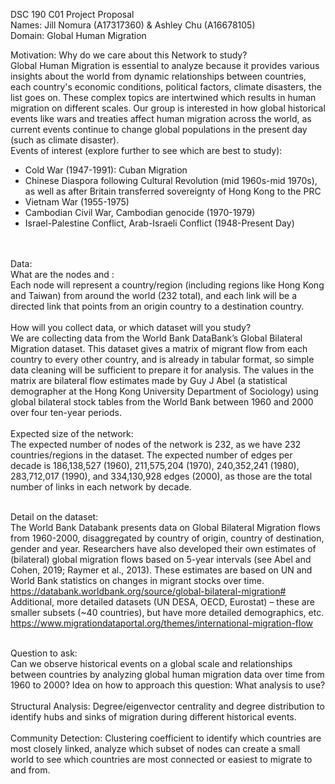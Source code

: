 DSC 190 C01 Project Proposal<br>
Names: Jill Nomura (A17317360) & Ashley Chu (A16678105)<br>
Domain: Global Human Migration<br>

Motivation: Why do we care about this Network to study?<br>
Global Human Migration is essential to analyze because it provides various insights about the world from dynamic relationships between countries, each country's economic conditions, political factors, climate disasters, the list goes on. These complex topics are intertwined which results in human migration on different scales. 
Our group is interested in how global historical events like wars and treaties affect human migration across the world, as current events continue to change global populations in the present day (such as climate disaster). 
<br>
Events of interest (explore further to see which are best to study):
- Cold War (1947-1991): Cuban Migration
- Chinese Diaspora following Cultural Revolution (mid 1960s-mid 1970s), as well as after Britain transferred sovereignty of Hong Kong to the PRC
- Vietnam War (1955-1975)
- Cambodian Civil War, Cambodian genocide (1970-1979)
- Israel-Palestine Conflict, Arab-Israeli Conflict (1948-Present Day)

<br><br>
Data:<br>
What are the nodes and :<br>
Each node will represent a country/region (including regions like Hong Kong and Taiwan) from around the world (232 total), and each link will be a directed link that points from an origin country to a destination country. 
<br><br>
How will you collect data, or which dataset will you study?<br>
We are collecting data from the World Bank DataBank’s Global Bilateral Migration dataset. This dataset gives a matrix of migrant flow from each country to every other country, and is already in tabular format, so simple data cleaning will be sufficient to prepare it for analysis. The values in the matrix are bilateral flow estimates made by Guy J Abel (a statistical demographer at the Hong Kong University Department of Sociology) using global bilateral stock tables from the World Bank between 1960 and 2000 over four ten-year periods.<Br><br>
Expected size of the network:<br>
The expected number of nodes of the network is 232, as we have 232 countries/regions in the dataset. The expected number of edges per decade is 186,138,527 (1960), 211,575,204 (1970), 240,352,241 (1980), 283,712,017 (1990), and 334,130,928 edges (2000), as those are the total number of links in each network by decade.<br><br>

Detail on the dataset: <Br>
The World Bank Databank presents data on Global Bilateral Migration flows from 1960-2000, disaggregated by country of origin, country of destination, gender and year. Researchers have also developed their own estimates of (bilateral) global migration flows based on 5-year intervals (see  Abel and Cohen, 2019; Raymer et al., 2013). These estimates are based on UN and World Bank statistics on changes in migrant stocks over time. https://databank.worldbank.org/source/global-bilateral-migration#
<br>Additional, more detailed datasets (UN DESA, OECD, Eurostat) – these are smaller subsets (~40 countries), but have more detailed demographics, etc. https://www.migrationdataportal.org/themes/international-migration-flow<br><br>

Question to ask: <br>
Can we observe historical events on a global scale and relationships between countries by analyzing global human migration data over time from 1960 to 2000?
Idea on how to approach this question: What analysis to use?<br>
<br>
Structural Analysis: Degree/eigenvector centrality and degree distribution to identify hubs and sinks of migration during different historical events.<br><br>
Community Detection: Clustering coefficient to identify which countries are most closely linked, analyze which subset of nodes can create a small world to see which countries are most connected or easiest to migrate to and from.



